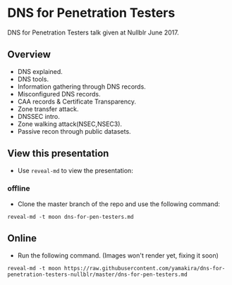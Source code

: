 # DNS for Penetration Testers


DNS for Penetration Testers talk given at Nullblr June 2017.

## Overview

- DNS explained.
- DNS tools.
- Information gathering through DNS records.
- Misconfigured DNS records.
- CAA records & Certificate Transparency.
- Zone transfer attack.
- DNSSEC intro.
- Zone walking attack(NSEC,NSEC3).
- Passive recon through public datasets.

## View this presentation

- Use `reveal-md` to view the presentation:

### offline

- Clone the master branch of the repo and use the following command:

```
reveal-md -t moon dns-for-pen-testers.md
```
## Online

- Run the following command. (Images won't render yet, fixing it soon)

```
reveal-md -t moon https://raw.githubusercontent.com/yamakira/dns-for-penetration-testers-nullblr/master/dns-for-pen-testers.md
```
